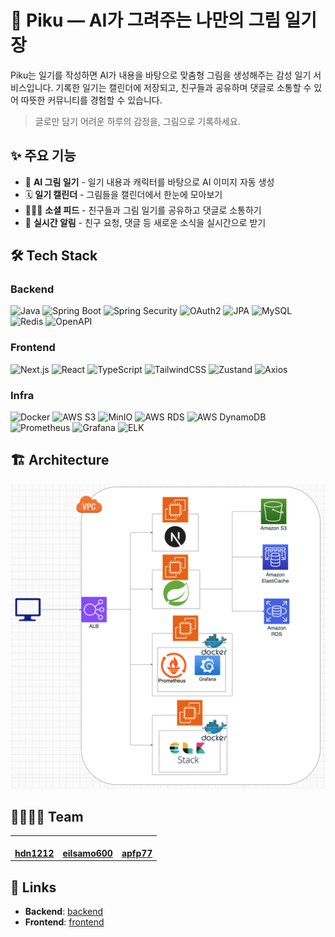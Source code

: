 # 🎨 Piku — AI가 그려주는 나만의 그림 일기장

Piku는 일기를 작성하면 AI가 내용을 바탕으로 맞춤형 그림을 생성해주는 감성 일기 서비스입니다.
기록한 일기는 캘린더에 저장되고, 친구들과 공유하며 댓글로 소통할 수 있어 따뜻한 커뮤니티를 경험할 수 있습니다.

> 글로만 담기 어려운 하루의 감정을, 그림으로 기록하세요.
## ✨ 주요 기능
- 🎨 **AI 그림 일기** - 일기 내용과 캐릭터를 바탕으로 AI 이미지 자동 생성
- 🗓️ **일기 캘린더** - 그림들을 캘린더에서 한눈에 모아보기
- 🧑‍🤝‍🧑 **소셜 피드** - 친구들과 그림 일기를 공유하고 댓글로 소통하기
- 🔔 **실시간 알림** - 친구 요청, 댓글 등 새로운 소식을 실시간으로 받기

## 🛠️ Tech Stack
### Backend
![Java](https://img.shields.io/badge/Java-17-007396)
![Spring Boot](https://img.shields.io/badge/Spring%20Boot-3.x-6DB33F)
![Spring Security](https://img.shields.io/badge/Spring%20Security-Enabled-6DB33F)
![OAuth2](https://img.shields.io/badge/OAuth2-Client-4285F4)
![JPA](https://img.shields.io/badge/JPA-Hibernate-59666C)
![MySQL](https://img.shields.io/badge/MySQL-8.0-4479A1)
![Redis](https://img.shields.io/badge/Redis-Cache-DC382D)
![OpenAPI](https://img.shields.io/badge/OpenAPI-3-85EA2D)

### Frontend
![Next.js](https://img.shields.io/badge/Next.js-15-black)
![React](https://img.shields.io/badge/React-19-61DAFB)
![TypeScript](https://img.shields.io/badge/TypeScript-5-3178C6)
![TailwindCSS](https://img.shields.io/badge/TailwindCSS-4-06B6D4)
![Zustand](https://img.shields.io/badge/Zustand-State--Mgmt-3C3C3C)
![Axios](https://img.shields.io/badge/Axios-HTTP-5A29E4)

### Infra
![Docker](https://img.shields.io/badge/Docker-Compose-2496ED)
![AWS S3](https://img.shields.io/badge/AWS-S3-orange)
![MinIO](https://img.shields.io/badge/MinIO-Dev-FF4F00)
![AWS RDS](https://img.shields.io/badge/AWS-RDS-527FFF)
![AWS DynamoDB](https://img.shields.io/badge/AWS-DynamoDB-4053D6)
![Prometheus](https://img.shields.io/badge/Monitoring-Prometheus-E6522C)
![Grafana](https://img.shields.io/badge/Observability-Grafana-F46800)
![ELK](https://img.shields.io/badge/Logging-ELK%20Stack-005571)

## 🏗️ Architecture
![Architecture](./assets/architecture.png)


## 👨‍👩‍👧‍👦 Team
<table align="center">
  <tbody>
    <tr>
      <td align="center"><a href="https://github.com/hdn1212"><img src="https://github.com/hdn1212.png" width="100px;" alt=""/><br /><b>hdn1212</b></a><br /></td>
      <td align="center"><a href="https://github.com/eilsamo600"><img src="https://github.com/eilsamo600.png" width="100px;" alt=""/><br /><b>eilsamo600</b></a><br /></td>
      <td align="center"><a href="https://github.com/apfp77"><img src="https://github.com/apfp77.png" width="100px;" alt=""/><br /><b>apfp77</b></a><br /></td>
    </tr>
  </tbody>
</table>

## 🔗 Links
- **Backend**: [backend](https://github.com/piku/piku-back)
- **Frontend**: [frontend](https://github.com/piku/piku-front)